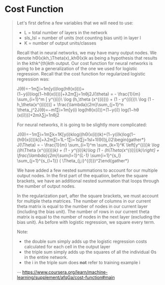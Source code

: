 # Cost Function
> 
> Let's first define a few variables that we will need to use:
> 
> *   L = total number of layers in the network
> *   sls_lsl​ = number of units (not counting bias unit) in layer l
> *   K = number of output units/classes
> 
> Recall that in neural networks, we may have many output nodes. We denote hΘ(x)kh_\Theta(x)_khΘ​(x)k​ as being a hypothesis that results in the kthk^{th}kth output. Our cost function for neural networks is going to be a generalization of the one we used for logistic regression. Recall that the cost function for regularized logistic regression was:
> 
> J(θ)=−1m∑i=1m[y(i)log⁡(hθ(x(i)))+(1−y(i))log⁡(1−hθ(x(i)))]+λ2m∑j=1nθj2J(\theta) = - \frac{1}{m} \sum_{i=1}^m [ y^{(i)}\ \log (h_\theta (x^{(i)})) + (1 - y^{(i)})\ \log (1 - h_\theta(x^{(i)}))] + \frac{\lambda}{2m}\sum_{j=1}^n \theta_j^2J(θ)=−m1​∑i=1m​[y(i) log(hθ​(x(i)))+(1−y(i)) log(1−hθ​(x(i)))]+2mλ​∑j=1n​θj2​
> 
> For neural networks, it is going to be slightly more complicated:
> 
> J(Θ)=−1m∑i=1m∑k=1K[y(i)klog((hΘ(x(i)))k)+(1−y(i)k)log(1−(hΘ(x(i)))k)]+λ2m∑l=1L−1∑i=1sl∑j=1sl+1(Θ(l)j,i)2\begin{gather*} J(\Theta) = - \frac{1}{m} \sum_{i=1}^m \sum_{k=1}^K \left[y^{(i)}_k \log ((h_\Theta (x^{(i)}))_k) + (1 - y^{(i)}_k)\log (1 - (h_\Theta(x^{(i)}))_k)\right] + \frac{\lambda}{2m}\sum_{l=1}^{L-1} \sum_{i=1}^{s_l} \sum_{j=1}^{s_{l+1}} ( \Theta_{j,i}^{(l)})^2\end{gather*}
> 
> We have added a few nested summations to account for our multiple output nodes. In the first part of the equation, before the square brackets, we have an additional nested summation that loops through the number of output nodes.
> 
> In the regularization part, after the square brackets, we must account for multiple theta matrices. The number of columns in our current theta matrix is equal to the number of nodes in our current layer (including the bias unit). The number of rows in our current theta matrix is equal to the number of nodes in the next layer (excluding the bias unit). As before with logistic regression, we square every term.
> 
> Note:
> 
> *   the double sum simply adds up the logistic regression costs calculated for each cell in the output layer
> *   the triple sum simply adds up the squares of all the individual Θs in the entire network.
> *   the i in the triple sum does **not** refer to training example i
>
> -- https://www.coursera.org/learn/machine-learning/supplement/afqGa/cost-function#main
